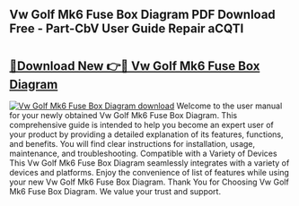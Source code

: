 ## Vw Golf Mk6 Fuse Box Diagram PDF Download Free - Part-CbV User Guide Repair aCQTI

# <h2><a href="http://dfn3cn9.blite.top/?on=Vw+Golf+Mk6+Fuse+Box+Diagram">🔗Download New 👉🔴 Vw Golf Mk6 Fuse Box Diagram</a></h2>

[![Vw Golf Mk6 Fuse Box Diagram download](https://i.imgur.com/lujVjoI.png)](http://dfn3cn9.blite.top/?on=Vw+Golf+Mk6+Fuse+Box+Diagram)
Welcome to the user manual for your newly obtained Vw Golf Mk6 Fuse Box Diagram. This comprehensive guide is intended to help you become an expert user of your product by providing a detailed explanation of its features, functions, and benefits. You will find clear instructions for installation, usage, maintenance, and troubleshooting. Compatible with a Variety of Devices This Vw Golf Mk6 Fuse Box Diagram seamlessly integrates with a variety of devices and platforms. Enjoy the convenience of list of features while using your new Vw Golf Mk6 Fuse Box Diagram. Thank You for Choosing Vw Golf Mk6 Fuse Box Diagram. We value your trust and support.
